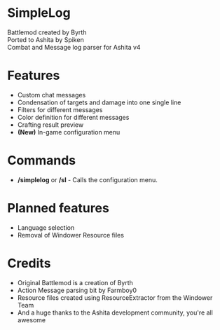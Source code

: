 # SimpleLog
Battlemod created by Byrth  
Ported to Ashita by Spiken  
Combat and Message log parser for Ashita v4  

# Features
- Custom chat messages
- Condensation of targets and damage into one single line
- Filters for different messages
- Color definition for different messages
- Crafting result preview
- **(New)** In-game configuration menu

# Commands
- **/simplelog** or **/sl** - Calls the configuration menu.

# Planned features
- Language selection
- Removal of Windower Resource files

# Credits
- Original Battlemod is a creation of Byrth
- Action Message parsing bit by Farmboy0
- Resource files created using ResourceExtractor from the Windower Team
- And a huge thanks to the Ashita development community, you're all awesome


